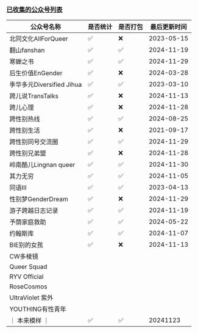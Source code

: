 ### [已收集的公众号列表](https://github.com/project-polymorph/WOA-Backup/blob/main/list.md)

|公众号名称|是否统计|是否打包|最后更新时间|
|-|-|-|-|
|北同文化AllForQueer|✅|❌|2023-05-15|
|翻山fanshan|✅|✅|2024-11-19|
|寒蝉之书|✅|✅|2024-11-29|
|后生价值EnGender|✅|❌|2024-03-28|
|季华多元Diversified Jihua|✅|✅|2023-03-10|
|跨儿说TransTalks|✅|❌|2024-11-13|
|跨儿心理|✅|❌|2024-11-28|
|跨性别热线|✅|✅|2024-08-25|
|跨性别生活|✅|❌|2021-09-17|
|跨性别同号交流圈|✅|✅|2024-11-29|
|跨性别兄弟盟|✅|❌|2024-11-28|
|岭南酷儿Lingnan queer|✅|✅|2024-11-30|
|其力无穷|✅|✅|2024-11-05|
|同语III|✅|✅|2023-04-13|
|性别梦GenderDream|✅|❌|2024-11-29|
|游子跨越日志记录|✅|✅|2024-11-19|
|予荫家庭救助|✅|✅|2024-05-22|
|约翰斯库|✅|✅|2024-11-07|
|BIE别的女孩|✅|❌|2024-11-13|
|CW多棱镜||||
|Queer Squad||||
|RYV Official||||
|RoseCosmos||||
|UltraViolet 紫外||||
|YOUTHING有性青年||||
|｜ 本来模样 ｜|✅|✅|20241123|

